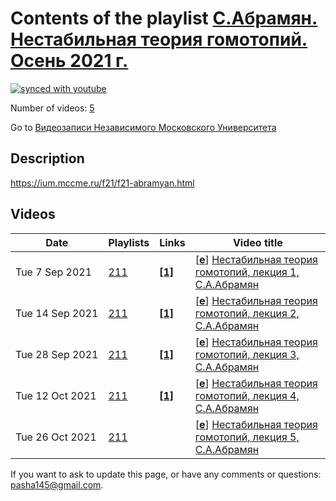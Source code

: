 # Contents of the playlist [C.Абрамян. Нестабильная теория гомотопий. Осень 2021 г.](https://www.youtube.com/playlist?list=PLp9ABVh6_x4FC_Sn29HdT5qdcv2BdPg1P)

[![synced with youtube](https://img.shields.io/github/last-commit/mathphysschool/mathphysschool.github.io/autoupdate1?label=synced%20with%20youtube)](https://github.com/mathphysschool/mathphysschool.github.io/commits/autoupdate1)

Number of videos: [5](#videos)

Go to [Видеозаписи Независимого Московского Университета](../README.md)

## Description

<https://ium.mccme.ru/f21/f21-abramyan.html>

## Videos

|Date|Playlists|Links|Video title|
|---|---|---|---|
| Tue&nbsp;7&nbsp;Sep&nbsp;2021 | [211](../playlists/211 "C.Абрамян. Нестабильная теория гомотопий. Осень 2021 г.") | [**[1]**](https://ium.mccme.ru/f21/f21-abramyan.html) | [[**e**](https://studio.youtube.com/video/R9X8Kvt4N6I/edit "Edit")] [Нестабильная теория гомотопий, лекция 1, С.А.Абрамян](https://www.youtube.com/watch?v=R9X8Kvt4N6I&list=PLp9ABVh6_x4FC_Sn29HdT5qdcv2BdPg1P "https://ium.mccme.ru/f21/f21-abramyan.html") |
| Tue&nbsp;14&nbsp;Sep&nbsp;2021 | [211](../playlists/211 "C.Абрамян. Нестабильная теория гомотопий. Осень 2021 г.") | [**[1]**](https://ium.mccme.ru/f21/f21-abramyan.html) | [[**e**](https://studio.youtube.com/video/cVeFfGVQH4U/edit "Edit")] [Нестабильная теория гомотопий, лекция 2, С.А.Абрамян](https://www.youtube.com/watch?v=cVeFfGVQH4U&list=PLp9ABVh6_x4FC_Sn29HdT5qdcv2BdPg1P "https://ium.mccme.ru/f21/f21-abramyan.html") |
| Tue&nbsp;28&nbsp;Sep&nbsp;2021 | [211](../playlists/211 "C.Абрамян. Нестабильная теория гомотопий. Осень 2021 г.") | [**[1]**](https://ium.mccme.ru/f21/f21-abramyan.html) | [[**e**](https://studio.youtube.com/video/aizYpi5uxO8/edit "Edit")] [Нестабильная теория гомотопий, лекция 3, С.А.Абрамян](https://www.youtube.com/watch?v=aizYpi5uxO8&list=PLp9ABVh6_x4FC_Sn29HdT5qdcv2BdPg1P "https://ium.mccme.ru/f21/f21-abramyan.html") |
| Tue&nbsp;12&nbsp;Oct&nbsp;2021 | [211](../playlists/211 "C.Абрамян. Нестабильная теория гомотопий. Осень 2021 г.") | [**[1]**](https://ium.mccme.ru/f21/f21-abramyan.html) | [[**e**](https://studio.youtube.com/video/CNWDnkIeGvE/edit "Edit")] [Нестабильная теория гомотопий, лекция 4, С.А.Абрамян](https://www.youtube.com/watch?v=CNWDnkIeGvE&list=PLp9ABVh6_x4FC_Sn29HdT5qdcv2BdPg1P "https://ium.mccme.ru/f21/f21-abramyan.html") |
| Tue&nbsp;26&nbsp;Oct&nbsp;2021 | [211](../playlists/211 "C.Абрамян. Нестабильная теория гомотопий. Осень 2021 г.") |  | [[**e**](https://studio.youtube.com/video/wIZES-qMPX8/edit "Edit")] [Нестабильная теория гомотопий, лекция 5, С.А.Абрамян](https://www.youtube.com/watch?v=wIZES-qMPX8&list=PLp9ABVh6_x4FC_Sn29HdT5qdcv2BdPg1P) |


 If you want to ask to update this page, or have any comments or questions: <pasha145@gmail.com>.